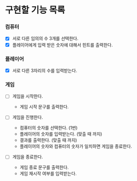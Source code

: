 # 구현할 기능 목록

### 컴퓨터

- [x] 서로 다른 임의의 수 3개를 선택한다.
- [x] 플레이어에게 입력 받은 숫자에 대해서 힌트를 출력한다.

### 플레이어

- [x] 서로 다른 3자리의 수를 입력받는다.

### 게임

- [ ] 게임을 시작한다.
    - 게임 시작 문구를 출력한다.
- [ ] 게임을 진행한다.
    - 컴퓨터의 숫자를 선택한다. (1번)
    - 플레이어의 숫자를 입력받는다. (맞출 때 까지)
    - 결과를 출력한다. (맞출 때 까지)
    - 플레이어의 숫자와 컴퓨터의 숫자가 일치하면 게임을 종료한다.

- [ ] 게임을 종료한다.
    - 게임 종료 문구를 출력한다.
    - 게임 재시작 여부를 입력받는다.